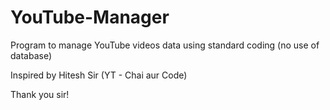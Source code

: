 # YouTube-Manager
Program to manage YouTube videos data using standard coding (no use of database)

Inspired by Hitesh Sir (YT - Chai aur Code)

Thank you sir!

